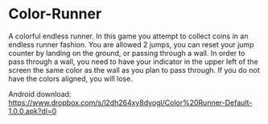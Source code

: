 # Color-Runner
A colorful endless runner.
In this game you attempt to collect coins in an endless runner fashion. You are allowed 2 jumps, you can reset your jump counter by
landing on the ground, or passing through a wall. In order to pass through a wall, you need to have your indicator in the upper
left of the screen the same color as the wall as you plan to pass through. If you do not have the colors aligned, you will lose.

Android download:
https://www.dropbox.com/s/l2dh264xy8dyogl/Color%20Runner-Default-1.0.0.apk?dl=0
